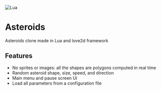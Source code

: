 ![Lua](https://img.shields.io/badge/lua-%232C2D72.svg?style=for-the-badge&logo=lua&logoColor=white)

# Asteroids
Asteroids clone made in Lua and love2d framework

## Features

- No sprites or images: all the shapes are polygons computed in real time
- Random asteroid shape, size, speed, and direction
- Main menu and pause screen UI
- Load all parameters from a configuration file
